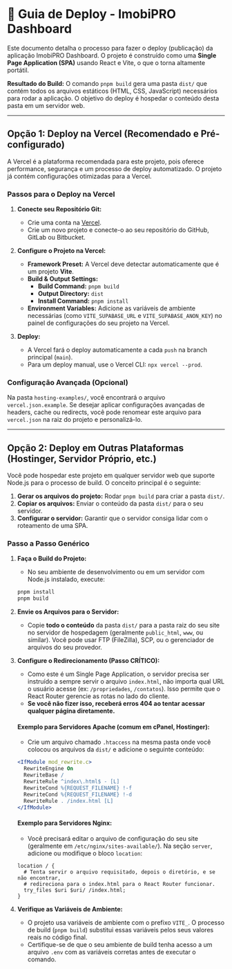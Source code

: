 # 🚀 Guia de Deploy - ImobiPRO Dashboard

Este documento detalha o processo para fazer o deploy (publicação) da aplicação ImobiPRO Dashboard. O projeto é construído como uma **Single Page Application (SPA)** usando React e Vite, o que o torna altamente portátil.

**Resultado do Build:** O comando `pnpm build` gera uma pasta `dist/` que contém todos os arquivos estáticos (HTML, CSS, JavaScript) necessários para rodar a aplicação. O objetivo do deploy é hospedar o conteúdo desta pasta em um servidor web.

---

## Opção 1: Deploy na Vercel (Recomendado e Pré-configurado)

A Vercel é a plataforma recomendada para este projeto, pois oferece performance, segurança e um processo de deploy automatizado. O projeto já contém configurações otimizadas para a Vercel.

### Passos para o Deploy na Vercel

1.  **Conecte seu Repositório Git:**
    *   Crie uma conta na [Vercel](https://vercel.com).
    *   Crie um novo projeto e conecte-o ao seu repositório do GitHub, GitLab ou Bitbucket.

2.  **Configure o Projeto na Vercel:**
    *   **Framework Preset:** A Vercel deve detectar automaticamente que é um projeto **Vite**.
    *   **Build & Output Settings:**
        *   **Build Command:** `pnpm build`
        *   **Output Directory:** `dist`
        *   **Install Command:** `pnpm install`
    *   **Environment Variables:** Adicione as variáveis de ambiente necessárias (como `VITE_SUPABASE_URL` e `VITE_SUPABASE_ANON_KEY`) no painel de configurações do seu projeto na Vercel.

3.  **Deploy:**
    *   A Vercel fará o deploy automaticamente a cada `push` na branch principal (`main`).
    *   Para um deploy manual, use o Vercel CLI: `npx vercel --prod`.

### Configuração Avançada (Opcional)

Na pasta `hosting-examples/`, você encontrará o arquivo `vercel.json.example`. Se desejar aplicar configurações avançadas de headers, cache ou redirects, você pode renomear este arquivo para `vercel.json` na raiz do projeto e personalizá-lo.

---

## Opção 2: Deploy em Outras Plataformas (Hostinger, Servidor Próprio, etc.)

Você pode hospedar este projeto em qualquer servidor web que suporte Node.js para o processo de build. O conceito principal é o seguinte:

1.  **Gerar os arquivos do projeto:** Rodar `pnpm build` para criar a pasta `dist/`.
2.  **Copiar os arquivos:** Enviar o conteúdo da pasta `dist/` para o seu servidor.
3.  **Configurar o servidor:** Garantir que o servidor consiga lidar com o roteamento de uma SPA.

### Passo a Passo Genérico

1.  **Faça o Build do Projeto:**
    *   No seu ambiente de desenvolvimento ou em um servidor com Node.js instalado, execute:
    ```bash
    pnpm install
    pnpm build
    ```

2.  **Envie os Arquivos para o Servidor:**
    *   Copie **todo o conteúdo** da pasta `dist/` para a pasta raiz do seu site no servidor de hospedagem (geralmente `public_html`, `www`, ou similar). Você pode usar FTP (FileZilla), SCP, ou o gerenciador de arquivos do seu provedor.

3.  **Configure o Redirecionamento (Passo CRÍTICO):**
    *   Como este é um Single Page Application, o servidor precisa ser instruído a sempre servir o arquivo `index.html`, não importa qual URL o usuário acesse (ex: `/propriedades`, `/contatos`). Isso permite que o React Router gerencie as rotas no lado do cliente.
    *   **Se você não fizer isso, receberá erros 404 ao tentar acessar qualquer página diretamente.**

    #### Exemplo para Servidores **Apache** (comum em cPanel, Hostinger):
    *   Crie um arquivo chamado `.htaccess` na mesma pasta onde você colocou os arquivos da `dist/` e adicione o seguinte conteúdo:
    ```apache
    <IfModule mod_rewrite.c>
      RewriteEngine On
      RewriteBase /
      RewriteRule ^index\.html$ - [L]
      RewriteCond %{REQUEST_FILENAME} !-f
      RewriteCond %{REQUEST_FILENAME} !-d
      RewriteRule . /index.html [L]
    </IfModule>
    ```

    #### Exemplo para Servidores **Nginx**:
    *   Você precisará editar o arquivo de configuração do seu site (geralmente em `/etc/nginx/sites-available/`). Na seção `server`, adicione ou modifique o bloco `location`:
    ```nginx
    location / {
      # Tenta servir o arquivo requisitado, depois o diretório, e se não encontrar,
      # redireciona para o index.html para o React Router funcionar.
      try_files $uri $uri/ /index.html;
    }
    ```

4.  **Verifique as Variáveis de Ambiente:**
    *   O projeto usa variáveis de ambiente com o prefixo `VITE_`. O processo de build (`pnpm build`) substitui essas variáveis pelos seus valores reais no código final.
    *   Certifique-se de que o seu ambiente de build tenha acesso a um arquivo `.env` com as variáveis corretas antes de executar o comando. 